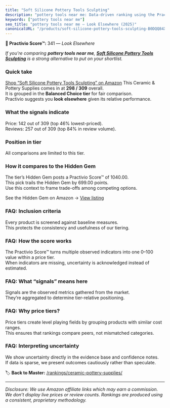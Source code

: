 ```yaml
---
title: "Soft Silicone Pottery Tools Sculpting"
description: "pottery tools near me: Data-driven ranking using the Practivio Score™. Positioned by quality, value, demand, findability, momentum."
keywords: ["pottery tools near me"]
seo_title: "pottery tools near me — Look Elsewhere (2025)"
canonicalURL: "/products/soft-silicone-pottery-tools-sculpting-B0DQQ84XQT/"
---
```


**🚫 Practivio Score™:** 341 — _Look Elsewhere_


*If you're comparing **pottery tools near me**, **[Soft Silicone Pottery Tools Sculpting](https://www.amazon.com/dp/B0DQQ84XQT?tag=practivio-20)** is a strong alternative to put on your shortlist.*
### Quick take
[Shop “Soft Silicone Pottery Tools Sculpting” on Amazon](https://www.amazon.com/dp/B0DQQ84XQT?tag=practivio-20)
This Ceramic & Pottery Supplies comes in at **298 / 309** overall.  
It is grouped in the **Balanced Choice tier** for fair comparison.  
Practivio suggests you **look elsewhere** given its relative performance.

### What the signals indicate
Price: 142 out of 309 (top 46% lowest-priced).  
Reviews: 257 out of 309 (top 84% in review volume).  

### Position in tier
All comparisons are limited to this tier.

### How it compares to the Hidden Gem
The tier’s Hidden Gem posts a Practivio Score™ of 1040.00.  
This pick trails the Hidden Gem by 699.00 points.  
Use this context to frame trade-offs among competing options.  

See the Hidden Gem on Amazon → [View listing](https://www.amazon.com/dp/B075L8LCTG?tag=practivio-20)

### FAQ: Inclusion criteria
Every product is screened against baseline measures.  
This protects the consistency and usefulness of our tiering.

### FAQ: How the score works
The Practivio Score™ turns multiple observed indicators into one 0–100 value within a price tier.  
When indicators are missing, uncertainty is acknowledged instead of estimated.

### FAQ: What “signals” means here
Signals are the observed metrics gathered from the market.  
They’re aggregated to determine tier-relative positioning.

### FAQ: Why price tiers?
Price tiers create level playing fields by grouping products with similar cost ranges.  
This ensures that rankings compare peers, not mismatched categories.

### FAQ: Interpreting uncertainty
We show uncertainty directly in the evidence base and confidence notes.  
If data is sparse, we present outcomes cautiously rather than speculate.


🏷️ **Back to Master:** [/rankings/ceramic-pottery-supplies/](/rankings/ceramic-pottery-supplies/)

---
_Disclosure: We use Amazon affiliate links which may earn a commission. We don’t display live prices or review counts. Rankings are produced using a consistent, proprietary methodology._
